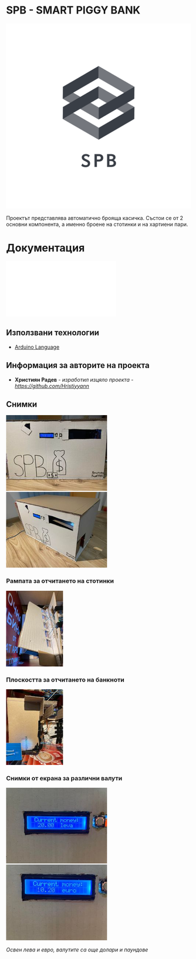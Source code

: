 # SPB - SMART PIGGY BANK

![logo](files/logo.png)

Проектът представлява автоматично брояща касичка. Състои се от 2 основни компонента, а именно броене на стотинки и на хартиени пари. 

# Документация
![Документация на SPB](files/Documentation.pdf)


## Използвани технологии

* [Arduino Language](https://www.arduino.cc/reference/en/)

## Информация за авторите на проекта

* **Християн Радев**  - *изработил изцяло проекта - https://github.com/Hristiyyann*

## Снимки
![front_side](files/photo1.jpg)
![side_photo](files/photo2.jpg)

### Рампата за отчитането на стотинки
![photo](files/photo3.jpg)

### Плоскостта за отчитането на банкноти
![photo](files/photo4.jpg)

### Снимки от екрана за различни валути

![photo](files/photo5.jpg)
![photo](files/photo6.jpg)

*Освен лева и евро, валутите са още долари и паундове*
